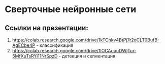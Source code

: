 # Сверточные нейронные сети

## Ссылки на презентации:

1. https://colab.research.google.com/drive/1kTCnkv4BtPj7r2oCLT0BufB-AgECbe4P - классификация
2. https://colab.research.google.com/drive/1lOCAuuuDWjTur-5MfXuTsRYi11NrSpzD - детекция и сегментация
